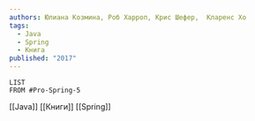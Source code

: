```yaml
---
authors: Юлиана Козмина, Роб Харроп, Крис Шефер,  Кларенс Хо
tags:
  - Java
  - Spring
  - Книга
published: "2017"
---
```

```dataview
LIST
FROM #Pro-Spring-5 
```
[[Java]] [[Книги]] [[Spring]]

